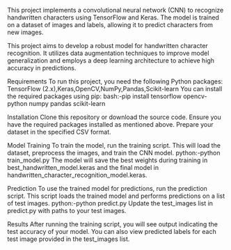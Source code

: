 This project implements a convolutional neural network (CNN) to recognize handwritten characters using TensorFlow and Keras. The model is trained on a dataset of images and labels, allowing it to predict characters from new images.

This project aims to develop a robust model for handwritten character recognition. It utilizes data augmentation techniques to improve model generalization and employs a deep learning architecture to achieve high accuracy in predictions.

Requirements
To run this project, you need the following Python packages:
    TensorFlow (2.x),Keras,OpenCV,NumPy,Pandas,Scikit-learn
You can install the required packages using pip:
bash:-pip install tensorflow opencv-python numpy pandas scikit-learn

Installation
Clone this repository or download the source code.
Ensure you have the required packages installed as mentioned above.
Prepare your dataset in the specified CSV format.

Model Training
To train the model, run the training script. This will load the dataset, preprocess the images, and train the CNN model.
python:-python train_model.py
The model will save the best weights during training in best_handwritten_model.keras and the final model in handwritten_character_recognition_model.keras.

Prediction
To use the trained model for predictions, run the prediction script. This script loads the trained model and performs predictions on a list of test images.
python:-python predict.py
Update the test_images list in predict.py with paths to your test images.

Results
After running the training script, you will see output indicating the test accuracy of your model. You can also view predicted labels for each test image provided in the test_images list.